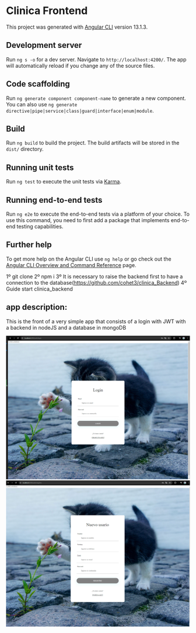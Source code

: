# Clinica Frontend

This project was generated with [Angular CLI](https://github.com/angular/angular-cli) version 13.1.3.

## Development server

Run `ng s -o` for a dev server. Navigate to `http://localhost:4200/`. The app will automatically reload if you change any of the source files.

## Code scaffolding

Run `ng generate component component-name` to generate a new component. You can also use `ng generate directive|pipe|service|class|guard|interface|enum|module`.

## Build

Run `ng build` to build the project. The build artifacts will be stored in the `dist/` directory.

## Running unit tests

Run `ng test` to execute the unit tests via [Karma](https://karma-runner.github.io).

## Running end-to-end tests

Run `ng e2e` to execute the end-to-end tests via a platform of your choice. To use this command, you need to first add a package that implements end-to-end testing capabilities.

## Further help

To get more help on the Angular CLI use `ng help` or go check out the [Angular CLI Overview and Command Reference](https://angular.io/cli) page.


1º git clone
2º npm i
3º It is necessary to raise the backend first to have a connection to the database(https://github.com/cohet3/clinica_Backend)
4º Guide start clinica_backend



## app description:
This is the front of a very simple app that consists of a login with JWT with a backend in nodeJS and a database in mongoDB

![Captura de pantalla de la aplicación(login)](./src/assets/images/login.png)
![Captura de pantalla de la aplicación(register)](./src/assets/images/register.png)

